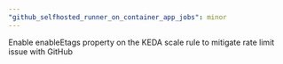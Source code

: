 ```yaml
---
"github_selfhosted_runner_on_container_app_jobs": minor
---
```


Enable enableEtags property on the KEDA scale rule to mitigate rate limit issue with GitHub
